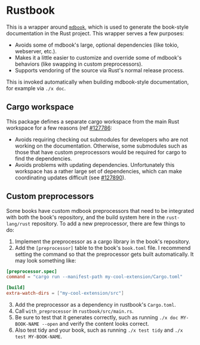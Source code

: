# Rustbook

This is a wrapper around [`mdbook`](https://github.com/rust-lang/mdBook/), which is used to generate the book-style documentation in the Rust project. This wrapper serves a few purposes:

- Avoids some of mdbook's large, optional dependencies (like tokio, webserver, etc.).
- Makes it a little easier to customize and override some of mdbook's behaviors (like swapping in custom preprocessors).
- Supports vendoring of the source via Rust's normal release process.

This is invoked automatically when building mdbook-style documentation, for example via `./x doc`.

## Cargo workspace

This package defines a separate cargo workspace from the main Rust workspace for a few reasons (ref [#127786](https://github.com/rust-lang/rust/pull/127786):

- Avoids requiring checking out submodules for developers who are not working on the documentation. Otherwise, some submodules such as those that have custom preprocessors would be required for cargo to find the dependencies.
- Avoids problems with updating dependencies. Unfortunately this workspace has a rather large set of dependencies, which can make coordinating updates difficult (see [#127890](https://github.com/rust-lang/rust/issues/127890)).

## Custom preprocessors

Some books have custom mdbook preprocessors that need to be integrated with both the book's repository, and the build system here in the `rust-lang/rust` repository. To add a new preprocessor, there are few things to do:

1. Implement the preprocessor as a cargo library in the book's repository.
2. Add the `[preprocessor]` table to the book's `book.toml` file. I recommend setting the command so that the preprocessor gets built automatically. It may look something like:
  ```toml
  [preprocessor.spec]
  command = "cargo run --manifest-path my-cool-extension/Cargo.toml"

  [build]
  extra-watch-dirs = ["my-cool-extension/src"]
  ```
3. Add the preprocessor as a dependency in rustbook's `Cargo.toml`.
4. Call `with_preprocessor` in `rustbook/src/main.rs`.
5. Be sure to test that it generates correctly, such as running `./x doc MY-BOOK-NAME --open` and verify the content looks correct.
6. Also test tidy and your book, such as running `./x test tidy` and `./x test MY-BOOK-NAME`.
